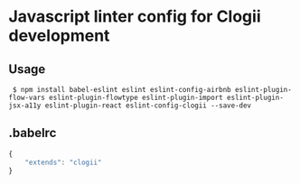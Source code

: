 # Javascript linter config for Clogii development

## Usage
```
 $ npm install babel-eslint eslint eslint-config-airbnb eslint-plugin-flow-vars eslint-plugin-flowtype eslint-plugin-import eslint-plugin-jsx-a11y eslint-plugin-react eslint-config-clogii --save-dev
```
## .babelrc
```js
{
    "extends": "clogii"
}
```